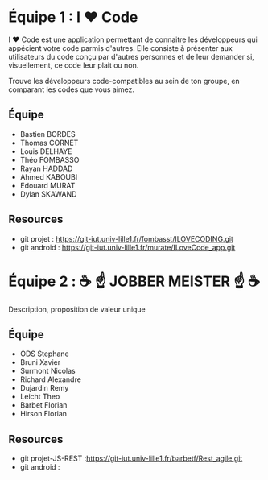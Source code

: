 
# Équipe 1 : I ❤ Code

I ❤ Code est une application permettant de connaitre les développeurs qui appécient votre code parmis d'autres.
Elle consiste à présenter aux utilisateurs du code conçu par d'autres personnes et de leur demander si, visuellement, ce code leur plait ou non.

Trouve les développeurs code-compatibles au sein de ton groupe, en comparant les codes que vous aimez.


## Équipe
* Bastien BORDES
* Thomas CORNET
* Louis DELHAYE
* Théo FOMBASSO
* Rayan HADDAD
* Ahmed KABOUBI
* Edouard MURAT
* Dylan SKAWAND

## Resources

* git projet : https://git-iut.univ-lille1.fr/fombasst/ILOVECODING.git
* git android : https://git-iut.univ-lille1.fr/murate/ILoveCode_app.git

# Équipe 2 : ☕ ☝ JOBBER MEISTER ☝ ☕
 
Description, proposition de valeur unique
 
## Équipe
 
* ODS Stephane
* Bruni Xavier
* Surmont Nicolas
* Richard Alexandre 
* Dujardin Remy
* Leicht Theo
* Barbet Florian
* Hirson Florian
 
## Resources

* git projet-JS-REST :https://git-iut.univ-lille1.fr/barbetf/Rest_agile.git
* git android : 
